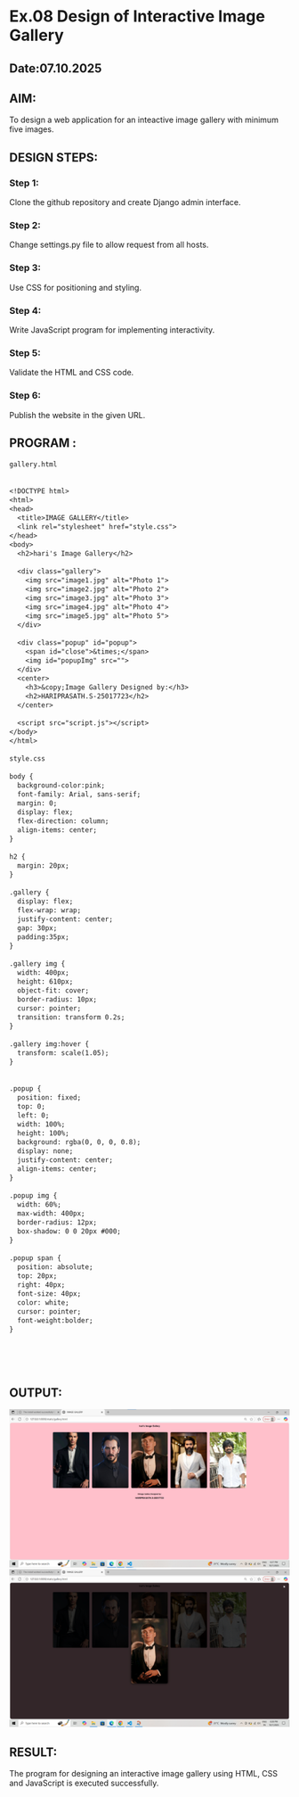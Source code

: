 # Ex.08 Design of Interactive Image Gallery
## Date:07.10.2025

## AIM:
To design a web application for an inteactive image gallery with minimum five images.

## DESIGN STEPS:

### Step 1:
Clone the github repository and create Django admin interface.

### Step 2:
Change settings.py file to allow request from all hosts.

### Step 3:
Use CSS for positioning and styling.

### Step 4:
Write JavaScript program for implementing interactivity.

### Step 5:
Validate the HTML and CSS code.

### Step 6:
Publish the website in the given URL.

## PROGRAM :
```
gallery.html


<!DOCTYPE html>
<html>
<head>
  <title>IMAGE GALLERY</title>
  <link rel="stylesheet" href="style.css">
</head>
<body>
  <h2>hari's Image Gallery</h2>

  <div class="gallery">
    <img src="image1.jpg" alt="Photo 1">
    <img src="image2.jpg" alt="Photo 2">
    <img src="image3.jpg" alt="Photo 3">
    <img src="image4.jpg" alt="Photo 4">
    <img src="image5.jpg" alt="Photo 5">
  </div>

  <div class="popup" id="popup">
    <span id="close">&times;</span>
    <img id="popupImg" src="">
  </div>
  <center>
    <h3>&copy;Image Gallery Designed by:</h3>
    <h2>HARIPRASATH.S-25017723</h2>
  </center>

  <script src="script.js"></script>
</body>
</html>

style.css

body {
  background-color:pink;
  font-family: Arial, sans-serif;
  margin: 0;
  display: flex;
  flex-direction: column;
  align-items: center;
}

h2 {
  margin: 20px;
}

.gallery {
  display: flex;
  flex-wrap: wrap;
  justify-content: center;
  gap: 30px;
  padding:35px;
}

.gallery img {
  width: 400px;
  height: 610px;
  object-fit: cover;
  border-radius: 10px;
  cursor: pointer;
  transition: transform 0.2s;
}

.gallery img:hover {
  transform: scale(1.05);
}


.popup {
  position: fixed;
  top: 0;
  left: 0;
  width: 100%;
  height: 100%;
  background: rgba(0, 0, 0, 0.8);
  display: none;
  justify-content: center;
  align-items: center;
}

.popup img {
  width: 60%;
  max-width: 400px;
  border-radius: 12px;
  box-shadow: 0 0 20px #000;
}

.popup span {
  position: absolute;
  top: 20px;
  right: 40px;
  font-size: 40px;
  color: white;
  cursor: pointer;
  font-weight:bolder;
}





```
## OUTPUT:
![alt text](<leo/glleryapp/static/Screenshot 2025-10-07 182748.png>)
![alt text](<leo/glleryapp/static/Screenshot 2025-10-07 182825.png>)

## RESULT:
The program for designing an interactive image gallery using HTML, CSS and JavaScript is executed successfully.
